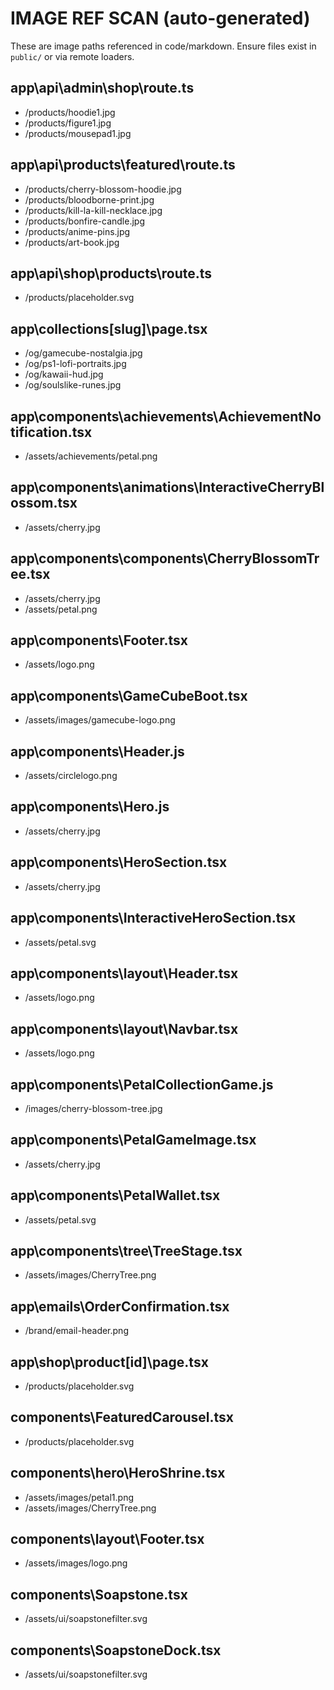# IMAGE REF SCAN (auto-generated)

These are image paths referenced in code/markdown. Ensure files exist in `public/` or via remote loaders.

## app\api\admin\shop\route.ts

- /products/hoodie1.jpg
- /products/figure1.jpg
- /products/mousepad1.jpg

## app\api\products\featured\route.ts

- /products/cherry-blossom-hoodie.jpg
- /products/bloodborne-print.jpg
- /products/kill-la-kill-necklace.jpg
- /products/bonfire-candle.jpg
- /products/anime-pins.jpg
- /products/art-book.jpg

## app\api\shop\products\route.ts

- /products/placeholder.svg

## app\collections\[slug]\page.tsx

- /og/gamecube-nostalgia.jpg
- /og/ps1-lofi-portraits.jpg
- /og/kawaii-hud.jpg
- /og/soulslike-runes.jpg

## app\components\achievements\AchievementNotification.tsx

- /assets/achievements/petal.png

## app\components\animations\InteractiveCherryBlossom.tsx

- /assets/cherry.jpg

## app\components\components\CherryBlossomTree.tsx

- /assets/cherry.jpg
- /assets/petal.png

## app\components\Footer.tsx

- /assets/logo.png

## app\components\GameCubeBoot.tsx

- /assets/images/gamecube-logo.png

## app\components\Header.js

- /assets/circlelogo.png

## app\components\Hero.js

- /assets/cherry.jpg

## app\components\HeroSection.tsx

- /assets/cherry.jpg

## app\components\InteractiveHeroSection.tsx

- /assets/petal.svg

## app\components\layout\Header.tsx

- /assets/logo.png

## app\components\layout\Navbar.tsx

- /assets/logo.png

## app\components\PetalCollectionGame.js

- /images/cherry-blossom-tree.jpg

## app\components\PetalGameImage.tsx

- /assets/cherry.jpg

## app\components\PetalWallet.tsx

- /assets/petal.svg

## app\components\tree\TreeStage.tsx

- /assets/images/CherryTree.png

## app\emails\OrderConfirmation.tsx

- /brand/email-header.png

## app\shop\product\[id]\page.tsx

- /products/placeholder.svg

## components\FeaturedCarousel.tsx

- /products/placeholder.svg

## components\hero\HeroShrine.tsx

- /assets/images/petal1.png
- /assets/images/CherryTree.png

## components\layout\Footer.tsx

- /assets/images/logo.png

## components\Soapstone.tsx

- /assets/ui/soapstonefilter.svg

## components\SoapstoneDock.tsx

- /assets/ui/soapstonefilter.svg
